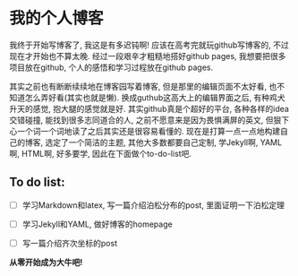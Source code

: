 # 我的个人博客

我终于开始写博客了, 我这是有多迟钝啊! 应该在高考完就玩github写博客的, 不过现在才开始也不算太晚. 经过一段艰辛才粗糙地搭好github pages, 我想要把很多项目放在github, 个人的感悟和学习过程放在github pages.

其实之前也有断断续续地在博客园写着博客, 但是那里的编辑页面不太好看, 也不知道怎么弄好看(其实也就是懒). 换成guthub这高大上的编辑界面之后, 有种鸡犬升天的感觉, 抱大腿的感觉就是好. 其实github真是个超好的平台, 各种各样的idea交错碰撞, 能找到很多志同道合的人, 之前不愿意来是因为畏惧满屏的英文, 但狠下心一个词一个词地读了之后其实还是很容易看懂的. 现在是打算一点一点地构建自己的博客, 选定了一个简洁的主题, 其他大多数都要自己定制, 学Jekyll啊, YAML啊, HTML啊, 好多要学, 因此在下面做个to-do-list吧.

## To do list:
- [ ] 学习Markdown和latex, 写一篇介绍泊松分布的post, 里面证明一下泊松定理
- [ ] 学习Jekyll和YAML, 做好博客的homepage
- [ ] 写一篇介绍齐次坐标的post



**从零开始成为大牛吧!**

